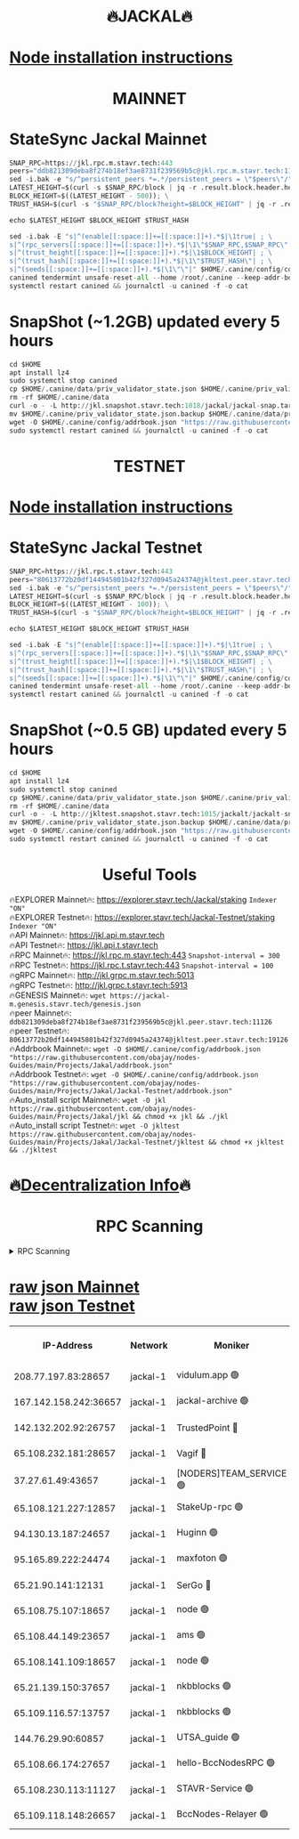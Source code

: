 <h1 align="center"> 🔥JACKAL🔥</h1>

[Node installation instructions](https://github.com/obajay/nodes-Guides/tree/main/Projects/Jakal)
=

<h1 align="center"> MAINNET</h1>

# StateSync Jackal Mainnet
```python
SNAP_RPC=https://jkl.rpc.m.stavr.tech:443
peers="ddb821309deba8f274b18ef3ae8731f239569b5c@jkl.rpc.m.stavr.tech:11126"
sed -i.bak -e "s/^persistent_peers *=.*/persistent_peers = \"$peers\"/" $HOME/.canine/config/config.toml
LATEST_HEIGHT=$(curl -s $SNAP_RPC/block | jq -r .result.block.header.height); \
BLOCK_HEIGHT=$((LATEST_HEIGHT - 500)); \
TRUST_HASH=$(curl -s "$SNAP_RPC/block?height=$BLOCK_HEIGHT" | jq -r .result.block_id.hash)

echo $LATEST_HEIGHT $BLOCK_HEIGHT $TRUST_HASH

sed -i.bak -E "s|^(enable[[:space:]]+=[[:space:]]+).*$|\1true| ; \
s|^(rpc_servers[[:space:]]+=[[:space:]]+).*$|\1\"$SNAP_RPC,$SNAP_RPC\"| ; \
s|^(trust_height[[:space:]]+=[[:space:]]+).*$|\1$BLOCK_HEIGHT| ; \
s|^(trust_hash[[:space:]]+=[[:space:]]+).*$|\1\"$TRUST_HASH\"| ; \
s|^(seeds[[:space:]]+=[[:space:]]+).*$|\1\"\"|" $HOME/.canine/config/config.toml
canined tendermint unsafe-reset-all --home /root/.canine --keep-addr-book
systemctl restart canined && journalctl -u canined -f -o cat
```
# SnapShot (~1.2GB) updated every 5 hours
```python
cd $HOME
apt install lz4
sudo systemctl stop canined
cp $HOME/.canine/data/priv_validator_state.json $HOME/.canine/priv_validator_state.json.backup
rm -rf $HOME/.canine/data
curl -o - -L http://jkl.snapshot.stavr.tech:1018/jackal/jackal-snap.tar.lz4 | lz4 -c -d - | tar -x -C $HOME/.canine --strip-components 2
mv $HOME/.canine/priv_validator_state.json.backup $HOME/.canine/data/priv_validator_state.json
wget -O $HOME/.canine/config/addrbook.json "https://raw.githubusercontent.com/obajay/nodes-Guides/main/Projects/Jakal/addrbook.json"
sudo systemctl restart canined && journalctl -u canined -f -o cat
```

<h1 align="center"> TESTNET</h1>

[Node installation instructions](https://github.com/obajay/nodes-Guides/tree/main/Projects/Jakal/Jackal-Testnet)
=

# StateSync Jackal Testnet
```python
SNAP_RPC=https://jkl.rpc.t.stavr.tech:443
peers="80613772b20df144945801b42f327d0945a24374@jkltest.peer.stavr.tech:19126"
sed -i.bak -e "s/^persistent_peers *=.*/persistent_peers = \"$peers\"/" $HOME/.canine/config/config.toml
LATEST_HEIGHT=$(curl -s $SNAP_RPC/block | jq -r .result.block.header.height); \
BLOCK_HEIGHT=$((LATEST_HEIGHT - 100)); \
TRUST_HASH=$(curl -s "$SNAP_RPC/block?height=$BLOCK_HEIGHT" | jq -r .result.block_id.hash)

echo $LATEST_HEIGHT $BLOCK_HEIGHT $TRUST_HASH

sed -i.bak -E "s|^(enable[[:space:]]+=[[:space:]]+).*$|\1true| ; \
s|^(rpc_servers[[:space:]]+=[[:space:]]+).*$|\1\"$SNAP_RPC,$SNAP_RPC\"| ; \
s|^(trust_height[[:space:]]+=[[:space:]]+).*$|\1$BLOCK_HEIGHT| ; \
s|^(trust_hash[[:space:]]+=[[:space:]]+).*$|\1\"$TRUST_HASH\"| ; \
s|^(seeds[[:space:]]+=[[:space:]]+).*$|\1\"\"|" $HOME/.canine/config/config.toml
canined tendermint unsafe-reset-all --home /root/.canine --keep-addr-book
systemctl restart canined && journalctl -u canined -f -o cat
```
# SnapShot (~0.5 GB) updated every 5 hours
```python
cd $HOME
apt install lz4
sudo systemctl stop canined
cp $HOME/.canine/data/priv_validator_state.json $HOME/.canine/priv_validator_state.json.backup
rm -rf $HOME/.canine/data
curl -o - -L http://jkltest.snapshot.stavr.tech:1015/jackalt/jackalt-snap.tar.lz4 | lz4 -c -d - | tar -x -C $HOME/.canine --strip-components 2
mv $HOME/.canine/priv_validator_state.json.backup $HOME/.canine/data/priv_validator_state.json
wget -O $HOME/.canine/config/addrbook.json "https://raw.githubusercontent.com/obajay/nodes-Guides/main/Projects/Jakal/Jackal-Testnet/addrbook.json"
sudo systemctl restart canined && journalctl -u canined -f -o cat
```

 <h1 align="center"> Useful Tools</h1>

🔥EXPLORER Mainnet🔥:      https://explorer.stavr.tech/Jackal/staking		        `Indexer "ON"` \
🔥EXPLORER Testnet🔥:      https://explorer.stavr.tech/Jackal-Testnet/staking     `Indexer "ON"` \
🔥API Mainnet🔥: 			 		 https://jkl.api.m.stavr.tech \
🔥API Testnet🔥: 			 		 https://jkl.api.t.stavr.tech \
🔥RPC Mainnet🔥:           https://jkl.rpc.m.stavr.tech:443              `Snapshot-interval = 300` \
🔥RPC Testnet🔥:           https://jkl.rpc.t.stavr.tech:443              `Snapshot-interval = 100` \
🔥gRPC Mainnet🔥:          http://jkl.grpc.m.stavr.tech:5013 \
🔥gRPC Testnet🔥:          http://jkl.grpc.t.stavr.tech:5913 \
🔥GENESIS Mainnet🔥:    `wget https://jackal-m.genesis.stavr.tech/genesis.json` \
🔥peer Mainnet🔥:					 `ddb821309deba8f274b18ef3ae8731f239569b5c@jkl.peer.stavr.tech:11126` \
🔥peer Testnet🔥:					 `80613772b20df144945801b42f327d0945a24374@jkltest.peer.stavr.tech:19126` \
🔥Addrbook Mainnet🔥:    ```wget -O $HOME/.canine/config/addrbook.json "https://raw.githubusercontent.com/obajay/nodes-Guides/main/Projects/Jakal/addrbook.json"``` \
🔥Addrbook Testnet🔥:    ```wget -O $HOME/.canine/config/addrbook.json "https://raw.githubusercontent.com/obajay/nodes-Guides/main/Projects/Jakal/Jackal-Testnet/addrbook.json"``` \
🔥Auto_install script Mainnet🔥: ```wget -O jkl https://raw.githubusercontent.com/obajay/nodes-Guides/main/Projects/Jakal/jkl && chmod +x jkl && ./jkl``` \
🔥Auto_install script Testnet🔥: ```wget -O jkltest https://raw.githubusercontent.com/obajay/nodes-Guides/main/Projects/Jakal/Jackal-Testnet/jkltest && chmod +x jkltest && ./jkltest```

🔥[Decentralization Info](https://github.com/obajay/StateSync-snapshots/tree/main/Projects/Jackal/Decentralization)🔥
=

<h1 align="center"> RPC Scanning</h1>

<details>
<summary>RPC Scanning</summary>

<h2 align="center"> We scan nodes in real time every 4 hours. And we provide the final result of RPC endpoints.
We cannot influence the operation of these nodes in any way. </h2>


```python
If Voting Power is higher than 0 --> then the Node is a validator of the network and may be subject to attack and be a potential threat to the chain.
```
```python
We marked such validators with a red symbol
```

</details>

[raw json Mainnet](https://rpc-check.jaclalm.stavr.tech/jaclalm/rpc-jaclalm-result.json) \
[raw json Testnet](https://github.com/obajay/StateSync-snapshots/tree/main/Projects/Jackal/Rpc-Check-Testnet)
=

<table><tr><th>IP-Address</th><th>Network</th><th>Moniker</th><th>Latest Block Height</th><th>Earliest Block Height</th><th>Catching Up</th><th>Tx Index</th><th>Voting Power</th><th>Scan Time</th></tr><tr><td>208.77.197.83:28657</td><td>jackal-1</td><td>vidulum.app 🟢</td><td>6824696</td><td>0</td><td>False</td><td>on</td><td>0</td><td>2024-03-11T11:45:50.468926425UTC</td></tr><tr><td>167.142.158.242:36657</td><td>jackal-1</td><td>jackal-archive 🟢</td><td>6824691</td><td>2770293</td><td>False</td><td>on</td><td>0</td><td>2024-03-11T11:45:53.256953445UTC</td></tr><tr><td>142.132.202.92:26757</td><td>jackal-1</td><td>TrustedPoint 🔴</td><td>6824687</td><td>6129401</td><td>False</td><td>on</td><td>294937</td><td>2024-03-11T11:44:57.544365057UTC</td></tr><tr><td>65.108.232.181:28657</td><td>jackal-1</td><td>Vagif 🔴</td><td>6824694</td><td>6462201</td><td>False</td><td>off</td><td>60003</td><td>2024-03-11T11:45:40.143092410UTC</td></tr><tr><td>37.27.61.49:43657</td><td>jackal-1</td><td>[NODERS]TEAM_SERVICE 🟢</td><td>6824685</td><td>6591201</td><td>False</td><td>on</td><td>0</td><td>2024-03-11T11:44:42.061014241UTC</td></tr><tr><td>65.108.121.227:12857</td><td>jackal-1</td><td>StakeUp-rpc 🟢</td><td>6824687</td><td>6604001</td><td>False</td><td>on</td><td>0</td><td>2024-03-11T11:44:57.846329104UTC</td></tr><tr><td>94.130.13.187:24657</td><td>jackal-1</td><td>Huginn 🟢</td><td>6824697</td><td>6707772</td><td>False</td><td>on</td><td>0</td><td>2024-03-11T11:45:57.544691062UTC</td></tr><tr><td>95.165.89.222:24474</td><td>jackal-1</td><td>maxfoton 🟢</td><td>6824644</td><td>6724644</td><td>False</td><td>off</td><td>0</td><td>2024-03-11T11:45:40.894962218UTC</td></tr><tr><td>65.21.90.141:12131</td><td>jackal-1</td><td>SerGo 🔴</td><td>6824686</td><td>6759992</td><td>False</td><td>off</td><td>51100</td><td>2024-03-11T11:44:53.148599340UTC</td></tr><tr><td>65.108.75.107:18657</td><td>jackal-1</td><td>node 🟢</td><td>6824691</td><td>6759992</td><td>False</td><td>on</td><td>0</td><td>2024-03-11T11:45:20.565852269UTC</td></tr><tr><td>65.108.44.149:23657</td><td>jackal-1</td><td>ams 🟢</td><td>6824694</td><td>6760439</td><td>False</td><td>on</td><td>0</td><td>2024-03-11T11:45:41.200454447UTC</td></tr><tr><td>65.108.141.109:18657</td><td>jackal-1</td><td>node 🟢</td><td>6824685</td><td>6773189</td><td>False</td><td>on</td><td>0</td><td>2024-03-11T11:44:46.430585064UTC</td></tr><tr><td>65.21.139.150:37657</td><td>jackal-1</td><td>nkbblocks 🟢</td><td>6824686</td><td>6785001</td><td>False</td><td>on</td><td>0</td><td>2024-03-11T11:44:52.819113044UTC</td></tr><tr><td>65.109.116.57:13757</td><td>jackal-1</td><td>nkbblocks 🟢</td><td>6824697</td><td>6785001</td><td>False</td><td>on</td><td>0</td><td>2024-03-11T11:45:59.899147152UTC</td></tr><tr><td>144.76.29.90:60857</td><td>jackal-1</td><td>UTSA_guide 🟢</td><td>6824693</td><td>6796006</td><td>False</td><td>on</td><td>0</td><td>2024-03-11T11:45:35.346620142UTC</td></tr><tr><td>65.108.66.174:27657</td><td>jackal-1</td><td>hello-BccNodesRPC 🟢</td><td>6824693</td><td>6814501</td><td>False</td><td>on</td><td>0</td><td>2024-03-11T11:45:35.669462245UTC</td></tr><tr><td>65.108.230.113:11127</td><td>jackal-1</td><td>STAVR-Service 🟢</td><td>6824695</td><td>6822701</td><td>False</td><td>on</td><td>0</td><td>2024-03-11T11:45:43.570011153UTC</td></tr><tr><td>65.109.118.148:26657</td><td>jackal-1</td><td>BccNodes-Relayer 🟢</td><td>6824693</td><td>6824301</td><td>False</td><td>on</td><td>0</td><td>2024-03-11T11:45:31.056920506UTC</td></tr></table>
